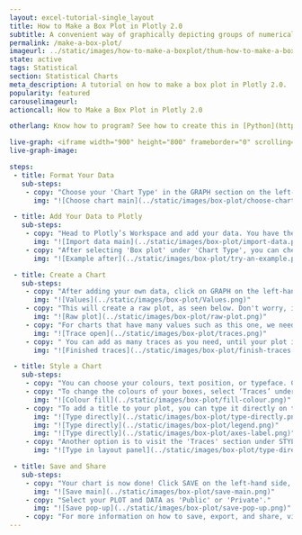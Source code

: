 ```yaml
---
layout: excel-tutorial-single_layout
title: How to Make a Box Plot in Plotly 2.0
subtitle: A convenient way of graphically depicting groups of numerical data through their quartiles.
permalink: /make-a-box-plot/
imageurl: ../static/images/how-to-make-a-boxplot/thum-how-to-make-a-boxplot.png
state: active
tags: Statistical
section: Statistical Charts
meta_description: A tutorial on how to make a box plot in Plotly 2.0.
popularity: featured
carouselimageurl: 
actioncall: How to Make a Box Plot in Plotly 2.0

otherlang: Know how to program? See how to create this in [Python](https://plot.ly/python/box-plots/) or [R](https://plot.ly/r/box-plots/).

live-graph: <iframe width="900" height="800" frameborder="0" scrolling="no" src="https://plot.ly/~plotly2_demo/0.embed"></iframe>
live-graph-image:

steps: 
 - title: Format Your Data
   sub-steps:
    - copy: "Choose your 'Chart Type' in the GRAPH section on the left-hand side and select 'Box plot'. This is a PRO feature, meaning that you can create this chart but you won't be able to save it unless you [upgrade](https://plot.ly/products/cloud/)."
      img: "![Choose chart main](../static/images/box-plot/choose-chart-type.png)"

 - title: Add Your Data to Plotly
   sub-steps:
    - copy: "Head to Plotly’s Workspace and add your data. You have the option of typing directly in the grid, uploading your file, or entering a URL of an online dataset. Plotly accepts .xls, .xlsx, or .csv files. For more information on how to enter your data, see [this](http://help.plot.ly/add-data-to-the-plotly-grid/) tutorial."
      img: "![Import data main](../static/images/box-plot/import-data.png)"
    - copy: "After selecting 'Box plot' under 'Chart Type', you can check out an example before adding your own data. Clicking the 'try an example' button will show what a sample chart looks like after adding data and playing with the style. You'll also see what values were selected for this specific chart, as well as the end result."
      img: "![Example after](../static/images/box-plot/try-an-example.png)"

 - title: Create a Chart
   sub-steps:
    - copy: "After adding your own data, click on GRAPH on the left-hand side to add your values to your boxed plot. After selecting ‘Box plot', you're then presented the 'Values' and 'X-Data' (as shown in the figure below) to create the plot."
      img: "![Values](../static/images/box-plot/Values.png)"
    - copy: "This will create a raw plot, as seen below. Don't worry, it still needs more work to get it the way you want!"
      img: "![Raw plot](../static/images/box-plot/raw-plot.png)"
    - copy: "For charts that have many values such as this one, we need to add more data in 'Values'. We do this by clicking on the 'Trace' button at the top rigth-hand side of that pane."
      img: "![Trace open](../static/images/box-plot/traces.png)"
    - copy: " You can add as many traces as you need, until your plot is complete!"
      img: "![Finished traces](../static/images/box-plot/finish-traces.png)"

 - title: Style a Chart
   sub-steps:
    - copy: "You can choose your colours, text position, or typeface. Click on STYLE on the left-hand side to play around with the style of your chart."
    - copy: "To change the colours of your boxes, select ‘Traces’ under the same STYLE tab, then click on FILL and a colour pop-up will appear. As you scroll down that pane, each box will have its own FILL colour that you can change. Note that certain colours and typeface are available only on PRO. Click [here](https://plot.ly/products/cloud/) to upgrade!"
      img: "![Colour fill](../static/images/box-plot/fill-colour.png)"
    - copy: "To add a title to your plot, you can type it directly on the title by double-clicking it. The same can be done for the axis labels, and legend."
      img: "![Type directly](../static/images/box-plot/type-directly.png)"
      img: "![Type directly](../static/images/box-plot/legend.png)"
      img: "![Type directly](../static/images/box-plot/axes-label.png)"
    - copy: "Another option is to visit the 'Traces' section under STYLE, click on 'Text' and enter your title in the box, as shown below."
      img: "![Type in layout panel](../static/images/box-plot/type-directly-in-panel.png)"

 - title: Save and Share
   sub-steps:
    - copy: "Your chart is now done! Click SAVE on the left-hand side, and give your file a name."
      img: "![Save main](../static/images/box-plot/save-main.png)"
    - copy: "Select your PLOT and DATA as 'Public' or 'Private'."
      img: "![Save pop-up](../static/images/box-plot/save-pop-up.png)"
    - copy: "For more information on how to save, export, and share, visit [this](http://help.plot.ly/save-share-and-export-in-plotly/) page!"
---
```




